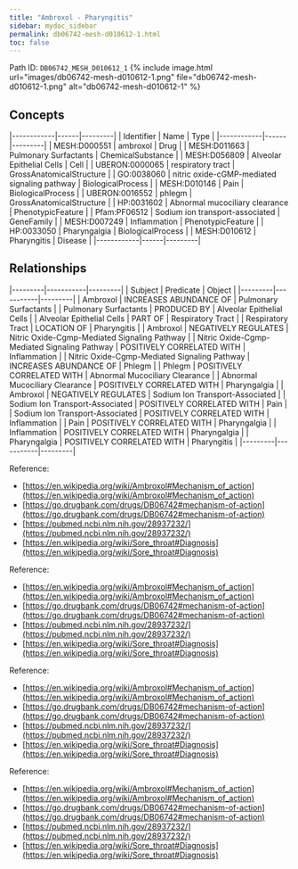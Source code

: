 ```yaml
---
title: "Ambroxol - Pharyngitis"
sidebar: mydoc_sidebar
permalink: db06742-mesh-d010612-1.html
toc: false 
---
```



Path ID: `DB06742_MESH_D010612_1`
{% include image.html url="images/db06742-mesh-d010612-1.png" file="db06742-mesh-d010612-1.png" alt="db06742-mesh-d010612-1" %}

## Concepts

|------------|------|---------|
| Identifier | Name | Type    |
|------------|------|---------|
| MESH:D000551 | ambroxol | Drug |
| MESH:D011663 | Pulmonary Surfactants | ChemicalSubstance |
| MESH:D056809 | Alveolar Epithelial Cells | Cell |
| UBERON:0000065 | respiratory tract | GrossAnatomicalStructure |
| GO:0038060 | nitric oxide-cGMP-mediated signaling pathway | BiologicalProcess |
| MESH:D010146 | Pain | BiologicalProcess |
| UBERON:0016552 | phlegm | GrossAnatomicalStructure |
| HP:0031602 | Abnormal mucociliary clearance | PhenotypicFeature |
| Pfam:PF06512 | Sodium ion transport-associated | GeneFamily |
| MESH:D007249 | Inflammation | PhenotypicFeature |
| HP:0033050 | Pharyngalgia | BiologicalProcess |
| MESH:D010612 | Pharyngitis | Disease |
|------------|------|---------|

## Relationships

|---------|-----------|---------|
| Subject | Predicate | Object  |
|---------|-----------|---------|
| Ambroxol | INCREASES ABUNDANCE OF | Pulmonary Surfactants |
| Pulmonary Surfactants | PRODUCED BY | Alveolar Epithelial Cells |
| Alveolar Epithelial Cells | PART OF | Respiratory Tract |
| Respiratory Tract | LOCATION OF | Pharyngitis |
| Ambroxol | NEGATIVELY REGULATES | Nitric Oxide-Cgmp-Mediated Signaling Pathway |
| Nitric Oxide-Cgmp-Mediated Signaling Pathway | POSITIVELY CORRELATED WITH | Inflammation |
| Nitric Oxide-Cgmp-Mediated Signaling Pathway | INCREASES ABUNDANCE OF | Phlegm |
| Phlegm | POSITIVELY CORRELATED WITH | Abnormal Mucociliary Clearance |
| Abnormal Mucociliary Clearance | POSITIVELY CORRELATED WITH | Pharyngalgia |
| Ambroxol | NEGATIVELY REGULATES | Sodium Ion Transport-Associated |
| Sodium Ion Transport-Associated | POSITIVELY CORRELATED WITH | Pain |
| Sodium Ion Transport-Associated | POSITIVELY CORRELATED WITH | Inflammation |
| Pain | POSITIVELY CORRELATED WITH | Pharyngalgia |
| Inflammation | POSITIVELY CORRELATED WITH | Pharyngalgia |
| Pharyngalgia | POSITIVELY CORRELATED WITH | Pharyngitis |
|---------|-----------|---------|

Reference: 
  - [https://en.wikipedia.org/wiki/Ambroxol#Mechanism_of_action](https://en.wikipedia.org/wiki/Ambroxol#Mechanism_of_action)
  - [https://go.drugbank.com/drugs/DB06742#mechanism-of-action](https://go.drugbank.com/drugs/DB06742#mechanism-of-action)
  - [https://pubmed.ncbi.nlm.nih.gov/28937232/](https://pubmed.ncbi.nlm.nih.gov/28937232/)
  - [https://en.wikipedia.org/wiki/Sore_throat#Diagnosis](https://en.wikipedia.org/wiki/Sore_throat#Diagnosis)

Reference: 
  - [https://en.wikipedia.org/wiki/Ambroxol#Mechanism_of_action](https://en.wikipedia.org/wiki/Ambroxol#Mechanism_of_action)
  - [https://go.drugbank.com/drugs/DB06742#mechanism-of-action](https://go.drugbank.com/drugs/DB06742#mechanism-of-action)
  - [https://pubmed.ncbi.nlm.nih.gov/28937232/](https://pubmed.ncbi.nlm.nih.gov/28937232/)
  - [https://en.wikipedia.org/wiki/Sore_throat#Diagnosis](https://en.wikipedia.org/wiki/Sore_throat#Diagnosis)

Reference: 
  - [https://en.wikipedia.org/wiki/Ambroxol#Mechanism_of_action](https://en.wikipedia.org/wiki/Ambroxol#Mechanism_of_action)
  - [https://go.drugbank.com/drugs/DB06742#mechanism-of-action](https://go.drugbank.com/drugs/DB06742#mechanism-of-action)
  - [https://pubmed.ncbi.nlm.nih.gov/28937232/](https://pubmed.ncbi.nlm.nih.gov/28937232/)
  - [https://en.wikipedia.org/wiki/Sore_throat#Diagnosis](https://en.wikipedia.org/wiki/Sore_throat#Diagnosis)

Reference: 
  - [https://en.wikipedia.org/wiki/Ambroxol#Mechanism_of_action](https://en.wikipedia.org/wiki/Ambroxol#Mechanism_of_action)
  - [https://go.drugbank.com/drugs/DB06742#mechanism-of-action](https://go.drugbank.com/drugs/DB06742#mechanism-of-action)
  - [https://pubmed.ncbi.nlm.nih.gov/28937232/](https://pubmed.ncbi.nlm.nih.gov/28937232/)
  - [https://en.wikipedia.org/wiki/Sore_throat#Diagnosis](https://en.wikipedia.org/wiki/Sore_throat#Diagnosis)

